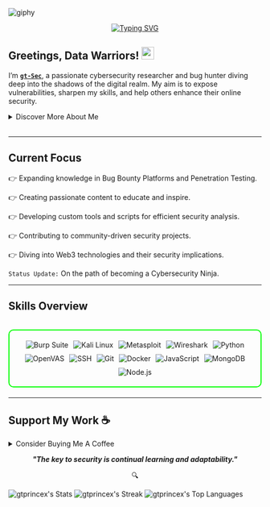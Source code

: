 
![giphy](https://github.com/user-attachments/assets/0eba5232-e12e-4d6d-98cc-79d1ab78f89b)
<div align="center">
  <a href="https://git.io/typing-svg">
    <img src="https://readme-typing-svg.demolab.com?font=Fira+Code&pause=1000&color=00FF00&width=435&lines=Unveiling+the+Dark+Side+of+Security" alt="Typing SVG" />
  </a>
</div>



<h2 align="left">
  Greetings, Data Warriors!
  <img src="https://media.giphy.com/media/hvRJCLFzcasrR4ia7z/giphy.gif" width="25px"/>
</h2>

I’m **[`gt-Sec`](https://github.com/gt-sec)**, a passionate cybersecurity researcher and bug hunter diving deep into the shadows of the digital realm. My aim is to expose vulnerabilities, sharpen my skills, and help others enhance their online security.

<details>
  <summary>Discover More About Me</summary>

- **Alias**: gt-Sec
- **Location**: Global (Web-based)
- **Roles**: Ethical Hacker | Security Analyst | Forensics Specialist
- Skills include: Vulnerability Assessment | Malware Analysis | Web Security
- Currently exploring: **Mobile Security** and **Anonymous Browsing Techniques**.
- Connect with me at: **gt-sec@example.com**

</details>
<br>

---

<h2 id="current_focus"> Current Focus </h2>



👉 Expanding knowledge in Bug Bounty Platforms and Penetration Testing.

👉 Creating passionate content to educate and inspire.

👉 Developing custom tools and scripts for efficient security analysis.

👉 Contributing to community-driven security projects.

👉 Diving into Web3 technologies and their security implications.

`Status Update:` On the path of becoming a Cybersecurity Ninja.

---

<h2 id="skills_overview"> Skills Overview </h2>

<br>

<div style="border: 2px solid #00FF00; border-radius: 10px; padding: 20px; margin-bottom: 20px;">
  <div align="left" style="display: flex; flex-wrap: wrap; justify-content: center; gap: 10px;">
      <img src="https://img.shields.io/badge/Burp_Suite-FF6633?style=for-the-badge&logo=burp-suite&color=000000" alt="Burp Suite" />
      <img src="https://img.shields.io/badge/Kali_Linux-557C94?style=for-the-badge&logo=kali-linux&color=000000" alt="Kali Linux" />
      <img src="https://img.shields.io/badge/Metasploit-008C8C?style=for-the-badge&logo=metasploit&color=000000" alt="Metasploit" />
      <img src="https://img.shields.io/badge/Wireshark-009639?style=for-the-badge&logo=wireshark&color=000000" alt="Wireshark" />
      <img src="https://img.shields.io/badge/Python-3776AB?style=for-the-badge&logo=python&color=000000" alt="Python" />
      <img src="https://img.shields.io/badge/OpenVAS-497B83?style=for-the-badge&logo=openvas&color=000000" alt="OpenVAS" />
      <img src="https://img.shields.io/badge/SSH-4EAA25?style=for-the-badge&logo=ssh&color=000000" alt="SSH" />
      <img src="https://img.shields.io/badge/Git-F05032?style=for-the-badge&logo=git&color=000000" alt="Git" />
      <img src="https://img.shields.io/badge/Docker-2496ED?style=for-the-badge&logo=docker&color=000000" alt="Docker" />
      <img src="https://img.shields.io/badge/JavaScript-F7DF1E?style=for-the-badge&logo=javascript&color=000000" alt="JavaScript" />
      <img src="https://img.shields.io/badge/MongoDB-47A248?style=for-the-badge&logo=mongodb&color=000000" alt="MongoDB" />
      <img src="https://img.shields.io/badge/Node.js-8CC84C?style=for-the-badge&logo=node.js&color=000000" alt="Node.js" />
  </div>
</div>

---



<h2 id="support" align=''> Support My Work ☕</h2>

<details>
<summary>Consider Buying Me A Coffee</summary>

<p align="center">
  <img src="https://i.imgur.com/LrDhzLn.jpg" width="80%" height="auto"/>
</p>

<p align="center">
  <a href="https://www.buymeacoffee.com/gt-sec">
    <img src="https://img.shields.io/badge/Buy%20Me%20a%20Coffee-ffdd00?style=for-the-badge&logo=buy-me-a-coffee&logoColor=black"/>
  </a>
</p>

</details>

<p align="center">
  <b><i>"The key to security is continual learning and adaptability."</i></b>
</p>

<p align="center">
<a>🔍</a>
</p>

![gtprincex's Stats](https://github-readme-stats.vercel.app/api?username=gtprincex&theme=highcontrast&show_icons=true&hide_border=false&count_private=true)
![gtprincex's Streak](https://github-readme-streak-stats.herokuapp.com/?user=gtprincex&theme=highcontrast&hide_border=false)
![gtprincex's Top Languages](https://github-readme-stats.vercel.app/api/top-langs/?username=gtprincex&theme=highcontrast&show_icons=true&hide_border=false&layout=compact)



